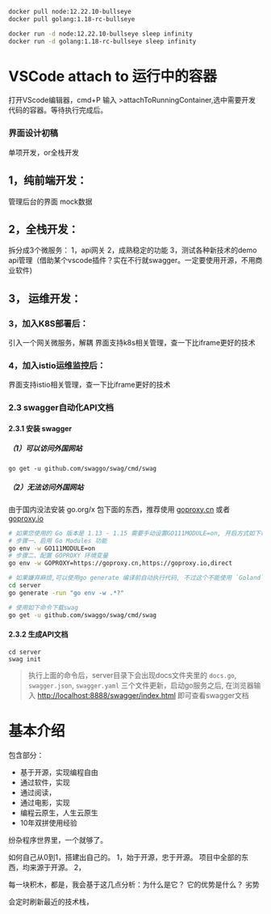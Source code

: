 ```bash
docker pull node:12.22.10-bullseye
docker pull golang:1.18-rc-bullseye

docker run -d node:12.22.10-bullseye sleep infinity
docker run -d golang:1.18-rc-bullseye sleep infinity
```
# VSCode attach to 运行中的容器
打开VScode编辑器，cmd+P 输入 >attachToRunningContainer,选中需要开发代码的容器。等待执行完成后。


### 界面设计初稿
单项开发，or全栈开发
## 1，纯前端开发：

管理后台的界面
mock数据

## 2，全栈开发：
拆分成3个微服务：
1，api网关
2，成熟稳定的功能
3，测试各种新技术的demo
api管理（借助某个vscode插件？实在不行就swagger。一定要使用开源，不用商业软件)

## 3， 运维开发：
### 3，加入K8S部署后：
引入一个网关微服务，解耦
界面支持k8s相关管理，查一下比iframe更好的技术

### 4，加入istio运维监控后：
界面支持istio相关管理，查一下比iframe更好的技术




### 2.3 swagger自动化API文档

#### 2.3.1 安装 swagger

##### （1）可以访问外国网站

````
go get -u github.com/swaggo/swag/cmd/swag
````

##### （2）无法访问外国网站

由于国内没法安装 go.org/x 包下面的东西，推荐使用 [goproxy.cn](https://goproxy.cn) 或者 [goproxy.io](https://goproxy.io/zh/)

```bash
# 如果您使用的 Go 版本是 1.13 - 1.15 需要手动设置GO111MODULE=on, 开启方式如下命令, 如果你的 Go 版本 是 1.16 ~ 最新版 可以忽略以下步骤一
# 步骤一、启用 Go Modules 功能
go env -w GO111MODULE=on 
# 步骤二、配置 GOPROXY 环境变量
go env -w GOPROXY=https://goproxy.cn,https://goproxy.io,direct

# 如果嫌弃麻烦,可以使用go generate 编译前自动执行代码, 不过这个不能使用 `Goland` 或者 `Vscode` 的 命令行终端
cd server
go generate -run "go env -w .*?"

# 使用如下命令下载swag
go get -u github.com/swaggo/swag/cmd/swag
```

#### 2.3.2 生成API文档

```` shell
cd server
swag init
````

> 执行上面的命令后，server目录下会出现docs文件夹里的 `docs.go`, `swagger.json`, `swagger.yaml` 三个文件更新，启动go服务之后, 在浏览器输入 [http://localhost:8888/swagger/index.html](http://localhost:8888/swagger/index.html) 即可查看swagger文档


# 基本介绍

包含部分：
- 基于开源，实现编程自由
- 通过软件，实现
- 通过阅读，
- 通过电影，实现
- 编程云原生，人生云原生
- 10年双拼使用经验

纷杂程序世界里，一个就够了。

如何自己从0到1，搭建出自己的。
1，始于开源，忠于开源。
项目中全部的东西，均来源于开源。
2，

每一块积木，都是，我会基于这几点分析：为什么是它？
它的优势是什么？
劣势

会定时刷新最近的技术栈，

